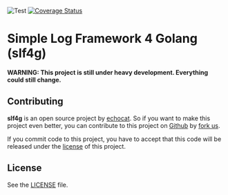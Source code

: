 ![Test](https://github.com/echocat/slf4g/workflows/Test/badge.svg)
[![Coverage Status](https://coveralls.io/repos/github/echocat/slf4g/badge.svg?branch=master)](https://coveralls.io/github/echocat/slf4g?branch=master)

# Simple Log Framework 4 Golang (slf4g)

**WARNING: This project is still under heavy development. Everything could still
change.**

## Contributing

**slf4g** is an open source project by [echocat](https://echocat.org). So if you
want to make this project even better, you can contribute to this project
on [Github](https://github.com/echocat/kubor)
by [fork us](https://github.com/echocat/slf4g/fork).

If you commit code to this project, you have to accept that this code will be
released under the [license](#license) of this project.

## License

See the [LICENSE](LICENSE) file.